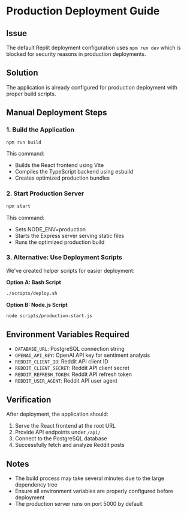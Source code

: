 # Production Deployment Guide

## Issue
The default Replit deployment configuration uses `npm run dev` which is blocked for security reasons in production deployments.

## Solution
The application is already configured for production deployment with proper build scripts.

## Manual Deployment Steps

### 1. Build the Application
```bash
npm run build
```
This command:
- Builds the React frontend using Vite
- Compiles the TypeScript backend using esbuild
- Creates optimized production bundles

### 2. Start Production Server
```bash
npm start
```
This command:
- Sets NODE_ENV=production
- Starts the Express server serving static files
- Runs the optimized production build

### 3. Alternative: Use Deployment Scripts
We've created helper scripts for easier deployment:

**Option A: Bash Script**
```bash
./scripts/deploy.sh
```

**Option B: Node.js Script**
```bash
node scripts/production-start.js
```

## Environment Variables Required
- `DATABASE_URL`: PostgreSQL connection string
- `OPENAI_API_KEY`: OpenAI API key for sentiment analysis
- `REDDIT_CLIENT_ID`: Reddit API client ID
- `REDDIT_CLIENT_SECRET`: Reddit API client secret
- `REDDIT_REFRESH_TOKEN`: Reddit API refresh token
- `REDDIT_USER_AGENT`: Reddit API user agent

## Verification
After deployment, the application should:
1. Serve the React frontend at the root URL
2. Provide API endpoints under `/api/`
3. Connect to the PostgreSQL database
4. Successfully fetch and analyze Reddit posts

## Notes
- The build process may take several minutes due to the large dependency tree
- Ensure all environment variables are properly configured before deployment
- The production server runs on port 5000 by default
